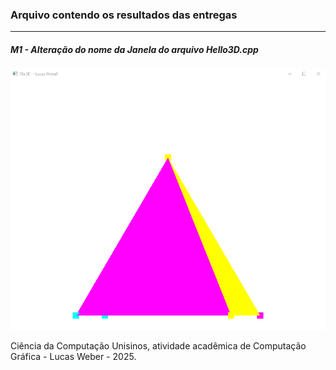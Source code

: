 ### Arquivo contendo os resultados das entregas
---
##### M1 - Alteração do nome da Janela do arquivo Hello3D.cpp

![Alteração do nome da Janela do arquivo Hello3D.cpp](./results/m1-result.png)

Ciência da Computação Unisinos, atividade acadêmica de Computação Gráfica - Lucas Weber - 2025.